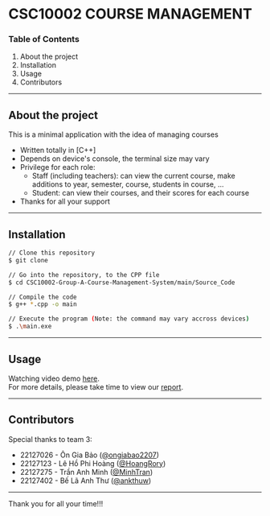 # CSC10002 COURSE MANAGEMENT

### Table of Contents
1. About the project
2. Installation
3. Usage
4. Contributors
___

## About the project
This is a minimal application with the idea of managing courses 
- Written totally in [C++]
- Depends on device's console, the terminal size may vary
- Privilege for each role:
  - Staff (including teachers): can view the current course, make additions to year, semester, course, students in course, ...
  - Student: can view their courses, and their scores for each course
- Thanks for all your support
___

## Installation
```bash
// Clone this repository
$ git clone 

// Go into the repository, to the CPP file
$ cd CSC10002-Group-A-Course-Management-System/main/Source_Code

// Compile the code
$ g++ *.cpp -o main

// Execute the program (Note: the command may vary accross devices)
$ .\main.exe
```
___

## Usage
Watching video demo [here](https://youtu.be/BdjD0U1igQs).<br>
For more details, please take time to view our [report](https://github.com/HoangRory/CSC10002-Group-A-Course-Management-System/blob/main/Report/Final_Report.pdf).
___

## Contributors
Special thanks to team 3:
- 22127026 - Ôn Gia Bảo ([@ongiabao2207](https://github.com/ongiabao2207))
- 22127123 - Lê Hồ Phi Hoàng ([@HoangRory](https://github.com/HoangRory))
- 22127275 - Trần Anh Minh ([@MinhTran](https://github.com/Melios22))
- 22127402 - Bế Lã Anh Thư ([@ankthuw](https://github.com/ankthuw))
___
Thank you for all your time!!!
